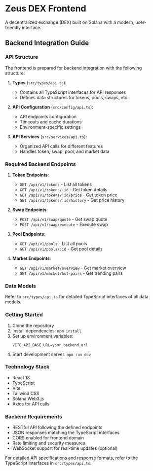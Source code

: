 # Zeus DEX Frontend

A decentralized exchange (DEX) built on Solana with a modern, user-friendly interface.

## Backend Integration Guide

### API Structure

The frontend is prepared for backend integration with the following structure:

1. **Types** (`src/types/api.ts`):
   - Contains all TypeScript interfaces for API responses
   - Defines data structures for tokens, pools, swaps, etc.

2. **API Configuration** (`src/config/api.ts`):
   - API endpoints configuration
   - Timeouts and cache durations
   - Environment-specific settings

3. **API Services** (`src/services/api.ts`):
   - Organized API calls for different features
   - Handles token, swap, pool, and market data

### Required Backend Endpoints

1. **Token Endpoints**:
   - `GET /api/v1/tokens` - List all tokens
   - `GET /api/v1/tokens/:id` - Get token details
   - `GET /api/v1/tokens/:id/price` - Get token price
   - `GET /api/v1/tokens/:id/history` - Get price history

2. **Swap Endpoints**:
   - `POST /api/v1/swap/quote` - Get swap quote
   - `POST /api/v1/swap/execute` - Execute swap

3. **Pool Endpoints**:
   - `GET /api/v1/pools` - List all pools
   - `GET /api/v1/pools/:id` - Get pool details

4. **Market Endpoints**:
   - `GET /api/v1/market/overview` - Get market overview
   - `GET /api/v1/market/hot-pairs` - Get trending pairs

### Data Models

Refer to `src/types/api.ts` for detailed TypeScript interfaces of all data models.

### Getting Started

1. Clone the repository
2. Install dependencies: `npm install`
3. Set up environment variables:
   ```
   VITE_API_BASE_URL=your_backend_url
   ```
4. Start development server: `npm run dev`

### Technology Stack

- React 18
- TypeScript
- Vite
- Tailwind CSS
- Solana Web3.js
- Axios for API calls

### Backend Requirements

- RESTful API following the defined endpoints
- JSON responses matching the TypeScript interfaces
- CORS enabled for frontend domain
- Rate limiting and security measures
- WebSocket support for real-time updates (optional)

For detailed API specifications and response formats, refer to the TypeScript interfaces in `src/types/api.ts`.